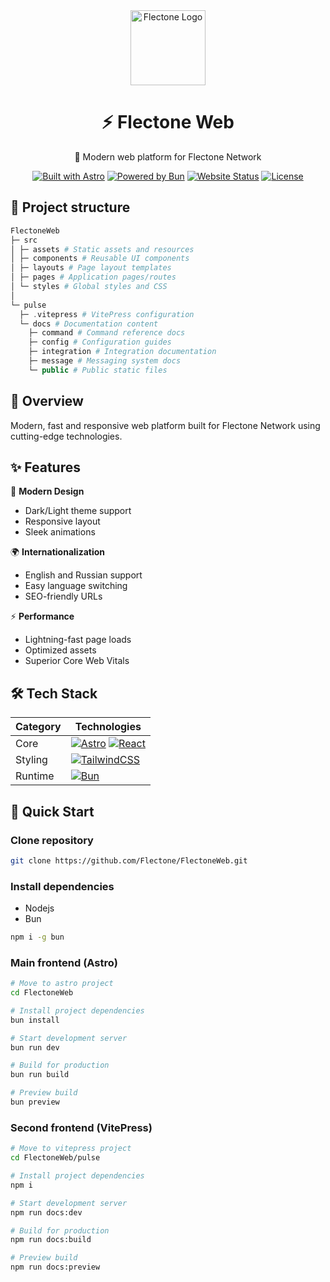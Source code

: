 <div align="center">
  <img src="assets/favicon.ico" alt="Flectone Logo" width="120" />
  
  # ⚡️ Flectone Web
  
  🚀 Modern web platform for Flectone Network

[![Built with Astro](https://astro.badg.es/v2/built-with-astro/tiny.svg)](https://astro.build)
[![Powered by Bun](https://img.shields.io/badge/Powered%20by-Bun-orange)](https://bun.sh)
[![Website Status](https://img.shields.io/website?url=https%3A%2F%2Fflectone.net)](https://flectone.net)
[![License](https://img.shields.io/badge/license-GPLv3-blue)](LICENSE)

</div>

## 🧱 Project structure

```php
FlectoneWeb
├─ src
│ ├─ assets # Static assets and resources
│ ├─ components # Reusable UI components
│ ├─ layouts # Page layout templates
│ ├─ pages # Application pages/routes
│ └─ styles # Global styles and CSS
│
└─ pulse
  ├─ .vitepress # VitePress configuration
  └─ docs # Documentation content
    ├─ command # Command reference docs
    ├─ config # Configuration guides
    ├─ integration # Integration documentation
    ├─ message # Messaging system docs
    └─ public # Public static files
```

## 🎯 Overview

Modern, fast and responsive web platform built for Flectone Network using cutting-edge technologies.

## ✨ Features

🎨 **Modern Design**

- Dark/Light theme support
- Responsive layout
- Sleek animations

🌍 **Internationalization**

- English and Russian support
- Easy language switching
- SEO-friendly URLs

⚡️ **Performance**

- Lightning-fast page loads
- Optimized assets
- Superior Core Web Vitals

## 🛠️ Tech Stack

| Category | Technologies                                                                                                                                                                                                                    |
| -------- | ------------------------------------------------------------------------------------------------------------------------------------------------------------------------------------------------------------------------------- |
| Core     | [![Astro](https://img.shields.io/badge/Astro-BC52EE?style=flat&logo=astro&logoColor=white)](https://astro.build) [![React](https://img.shields.io/badge/React-61DAFB?style=flat&logo=react&logoColor=black)](https://react.dev) |
| Styling  | [![TailwindCSS](https://img.shields.io/badge/TailwindCSS-38B2AC?style=flat&logo=tailwind-css&logoColor=white)](https://tailwindcss.com)                                                                                         |
| Runtime  | [![Bun](https://img.shields.io/badge/Bun-000000?style=flat&logo=bun&logoColor=white)](https://bun.sh)                                                                                                                           |

## 🚀 Quick Start

### Clone repository

```bash
git clone https://github.com/Flectone/FlectoneWeb.git
```

### Install dependencies

- Nodejs
- Bun

```bash
npm i -g bun
```

### Main frontend (Astro)

```bash
# Move to astro project
cd FlectoneWeb

# Install project dependencies
bun install

# Start development server
bun run dev

# Build for production
bun run build

# Preview build
bun preview
```

### Second frontend (VitePress)

```bash
# Move to vitepress project
cd FlectoneWeb/pulse

# Install project dependencies
npm i

# Start development server
npm run docs:dev

# Build for production
npm run docs:build

# Preview build
npm run docs:preview
```
